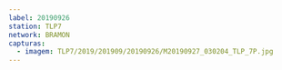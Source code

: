 ```yaml
---
label: 20190926
station: TLP7
network: BRAMON
capturas:
  - imagem: TLP7/2019/201909/20190926/M20190927_030204_TLP_7P.jpg
---
```

